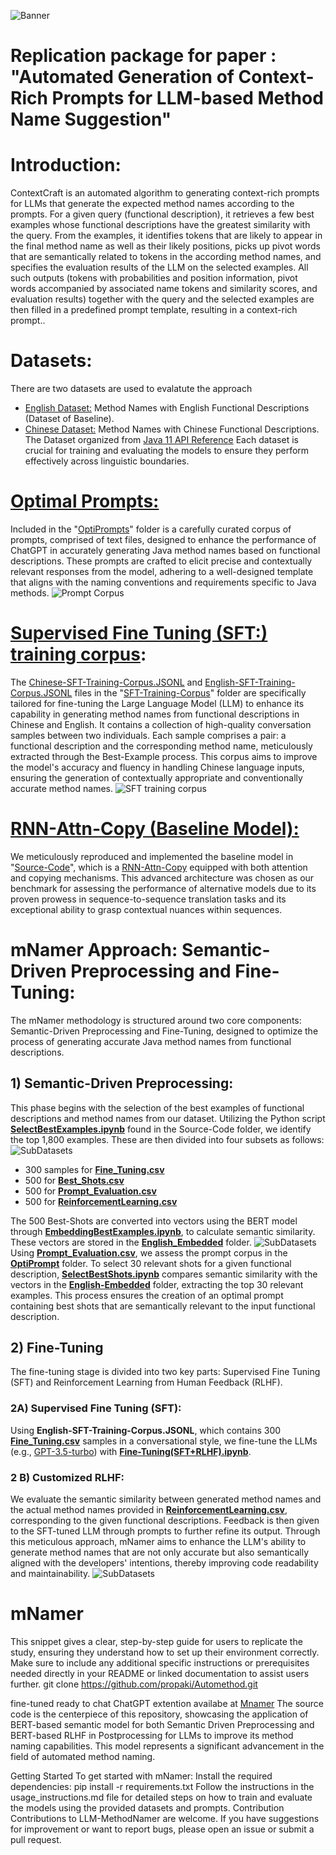 ![Banner](Mnamer.png)
# Replication package for paper : "Automated Generation of Context-Rich Prompts for LLM-based Method Name Suggestion"

# Introduction:
ContextCraft is an automated algorithm to generating context-rich prompts for LLMs that generate the expected method names according to the prompts. For a given query (functional description), it retrieves a few best examples whose functional descriptions have
the greatest similarity with the query. From the examples, it identifies tokens that are likely to appear in the final method name as well as their likely positions, picks up pivot words that are semantically related to tokens in the according method names, and specifies
the evaluation results of the LLM on the selected examples. All such outputs (tokens with probabilities and position information, pivot words accompanied by associated name tokens and similarity scores, and evaluation results) together with the query and the selected examples are then filled in a predefined prompt template, resulting in a context-rich prompt..
# Datasets:
There are two datasets are used to evalatute the approach
- [English Dataset:](https://github.com/propaki/Automethod/tree/main/EnglishDataset) Method Names with English Functional Descriptions (Dataset of Baseline).
- [Chinese Dataset:](https://github.com/propaki/Automethod/tree/main/Chinese%20Dataset) Method Names with Chinese Functional Descriptions. The Dataset organized from [Java 11 API Reference](https://www.apiref.com/java11-zh/java.base/module-summary.html)
Each dataset is crucial for training and evaluating the models to ensure they perform effectively across linguistic boundaries.
#  [Optimal Prompts:](https://github.com/propaki/Automethod/tree/main/OptiPrompts) 
Included in the "[OptiPrompts](https://github.com/propaki/Automethod/tree/main/OptiPrompts)" folder is a carefully curated corpus of prompts, comprised of text files, designed to enhance the performance of ChatGPT in accurately generating Java method names based on functional descriptions. These prompts are crafted to elicit precise and contextually relevant responses from the model, adhering to a well-designed template that aligns with the naming conventions and requirements specific to Java methods.
![Prompt Corpus](Optiprompts.PNG)
# [Supervised Fine Tuning (SFT:) training corpus](https://github.com/propaki/Automethod/tree/main/SFT-Training-Corpus):
The [Chinese-SFT-Training-Corpus.JSONL](https://github.com/propaki/Automethod/tree/main/SFT-Training-Corpus/Chinese-SFT-Training-Corpus.JSON) and [English-SFT-Training-Corpus.JSONL](https://github.com/propaki/Automethod/tree/main/SFT-Training-Corpus/English-SFT-Training-Corpus.JSON)  files in the "[SFT-Training-Corpus](https://github.com/propaki/Automethod/tree/main/SFT-Training-Corpus)" folder are specifically tailored for fine-tuning the Large Language Model (LLM) to enhance its capability in generating method names from functional descriptions in Chinese and English. It contains a collection of high-quality conversation samples between two individuals. Each sample comprises a pair: a functional description and the corresponding method name, meticulously extracted through the Best-Example process. This corpus aims to improve the model's accuracy and fluency in handling Chinese language inputs, ensuring the generation of contextually appropriate and conventionally accurate method names.
![SFT training corpus](SFTcorpus.PNG)
# [RNN-Attn-Copy (Baseline Model):](https://github.com/propaki/Automethod/tree/main/Source-Code/RNN-Attn-Copy.ipynb)
We meticulously reproduced and implemented the baseline model in "[Source-Code](https://github.com/propaki/Automethod/tree/main/Source-Code)", which is a [RNN-Attn-Copy](https://github.com/propaki/Automethod/tree/main/Source-Code/RNN-Attn-Copy.ipynb) equipped with both attention and copying mechanisms. This advanced architecture was chosen as our benchmark for assessing the performance of alternative models due to its proven prowess in sequence-to-sequence translation tasks and its exceptional ability to grasp contextual nuances within sequences.
# mNamer Approach: Semantic-Driven Preprocessing and Fine-Tuning:
The mNamer methodology is structured around two core components:
Semantic-Driven Preprocessing and Fine-Tuning, designed to optimize the process of generating accurate Java method names from functional descriptions.
## 1) Semantic-Driven Preprocessing:
This phase begins with the selection of the best examples of functional descriptions and method names from our dataset. Utilizing the Python script **[SelectBestExamples.ipynb](https://github.com/propaki/Automethod/blob/main/Source-Code/SelectBestExamples.ipynb)** found in the Source-Code folder, we identify the top 1,800 examples. These are then divided into four subsets as follows:
![SubDatasets](SubDataset.PNG)

- 300 samples for **[Fine_Tuning.csv](https://github.com/propaki/Automethod/blob/main/English_Best_Examples/Fine_Tuning.csv)**
- 500 for **[Best_Shots.csv](https://github.com/propaki/Automethod/blob/main/English_Best_Examples/Best_Shots.csv)**
- 500 for **[Prompt_Evaluation.csv](https://github.com/propaki/Automethod/blob/main/English_Best_Examples/Prompt_Evaluation.csv)**
- 500 for **[ReinforcementLearning.csv](https://github.com/propaki/Automethod/blob/main/English_Best_Examples/ReinforcementLearning.csv)**

The 500 Best-Shots are converted into vectors using the BERT model through **[EmbeddingBestExamples.ipynb](https://github.com/propaki/Automethod/blob/main/Source-Code/EmbeddingBestExamples.ipynb)**, to calculate semantic similarity. These vectors are stored in the **[English_Embedded](https://github.com/propaki/Automethod/tree/main/English_Best_Examples/English_Embedded)** folder.
![SubDatasets](PromptEngineering.PNG)
Using **[Prompt_Evaluation.csv](https://github.com/propaki/Automethod/blob/main/English_Best_Examples/Prompt_Evaluation.csv)**, we assess the prompt corpus in the **[OptiPrompt](https://github.com/propaki/Automethod/tree/main/OptiPrompts)** folder. To select 30 relevant shots for a given functional description, **[SelectBestShots.ipynb](https://github.com/propaki/Automethod/blob/main/Source-Code/SelectBestShots.ipynb)** compares semantic similarity with the vectors in the **[English-Embedded](https://github.com/propaki/Automethod/tree/main/English_Best_Examples/English_Embedded)** folder, extracting the top 30 relevant examples. This process ensures the creation of an optimal prompt containing best shots that are semantically relevant to the input functional description.
## 2) Fine-Tuning
The fine-tuning stage is divided into two key parts: Supervised Fine Tuning (SFT) and Reinforcement Learning from Human Feedback (RLHF).

### 2A) Supervised Fine Tuning (SFT): 
Using **English-SFT-Training-Corpus.JSONL**, which contains 300 **[Fine_Tuning.csv](https://github.com/propaki/Automethod/blob/main/English_Best_Examples/Fine_Tuning.csv)** samples in a conversational style, we fine-tune the LLMs (e.g., [GPT-3.5-turbo](https://openai.com/blog/gpt-3-5-turbo-fine-tuning-and-api-updates)) with **[Fine-Tuning(SFT+RLHF).ipynb](https://github.com/propaki/Automethod/blob/main/Source-Code/Fine-Tuning(SFT+RLHF).ipynb)**.
### 2 B) Customized RLHF:
We evaluate the semantic similarity between generated method names and the actual method names provided in **[ReinforcementLearning.csv](https://github.com/propaki/Automethod/blob/main/English_Best_Examples/ReinforcementLearning.csv)**, corresponding to the given functional descriptions. Feedback is then given to the SFT-tuned LLM through prompts to further refine its output.
Through this meticulous approach, mNamer aims to enhance the LLM's ability to generate method names that are not only accurate but also semantically aligned with the developers' intentions, thereby improving code readability and maintainability.
![SubDatasets](RLHF.PNG)
# mNamer

This snippet gives a clear, step-by-step guide for users to replicate the study, ensuring they understand how to set up their environment correctly. Make sure to include any additional specific instructions or prerequisites needed directly in your README or linked documentation to assist users further.
git clone https://github.com/propaki/Automethod.git

fine-tuned ready to chat ChatGPT extention availabe at [Mnamer](https://chat.openai.com/g/g-T58v7ELEM-mnamer)
The source code is the centerpiece of this repository, showcasing the application of BERT-based semantic model for both Semantic Driven Preprocessing and BERT-based RLHF in Postprocessing for LLMs to improve its method naming capabilities. This model represents a significant advancement in the field of automated method naming.

Getting Started
To get started with mNamer:
Install the required dependencies: pip install -r requirements.txt
Follow the instructions in the usage_instructions.md file for detailed steps on how to train and evaluate the models using the provided datasets and prompts.
Contribution
Contributions to LLM-MethodNamer are welcome. If you have suggestions for improvement or want to report bugs, please open an issue or submit a pull request.

